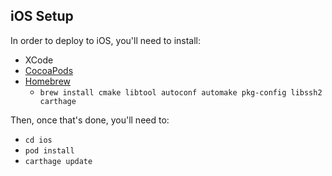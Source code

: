 ## iOS Setup

In order to deploy to iOS, you'll need to install:

- XCode
- [CocoaPods](https://guides.cocoapods.org/using/getting-started.html)
- [Homebrew](https://brew.sh/)
    - `brew install cmake libtool autoconf automake pkg-config libssh2 carthage`

Then, once that's done, you'll need to:

- `cd ios`
- `pod install`
- `carthage update`
